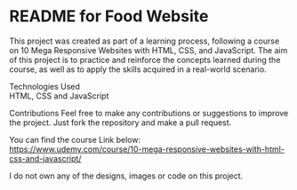 <h1>README for Food Website</h1>

This project was created as part of a learning process, following a course on 10 Mega Responsive Websites with HTML, CSS, and JavaScript. 
The aim of this project is to practice and reinforce the concepts learned during the course, as well as to apply the skills acquired in a real-world scenario.

Technologies Used </br>
HTML, CSS and JavaScript

Contributions
Feel free to make any contributions or suggestions to improve the project. Just fork the repository and make a pull request.

You can find the course Link below:
</br> https://www.udemy.com/course/10-mega-responsive-websites-with-html-css-and-javascript/

I do not own any of the designs, images or code on this project.

